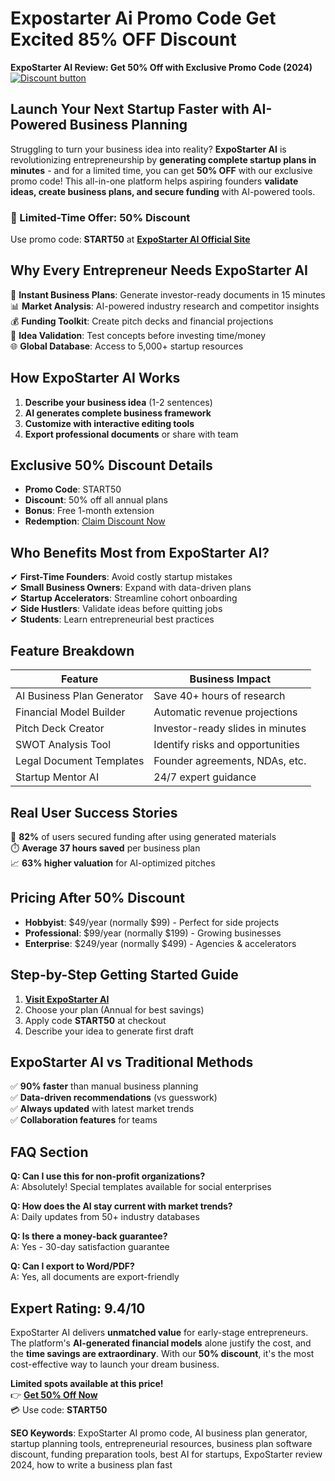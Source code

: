# Expostarter Ai Promo Code Get Excited 85% OFF Discount 
 **ExpoStarter AI Review: Get 50% Off with Exclusive Promo Code (2024)**
[![Discount button](https://github.com/user-attachments/assets/d84d81bf-3162-482e-9e2e-e24303a0283e)]([https://firmoo.sjv.io/je5BVP](https://expostarter.com?via=Malikimran))
## **Launch Your Next Startup Faster with AI-Powered Business Planning**

Struggling to turn your business idea into reality? **ExpoStarter AI** is revolutionizing entrepreneurship by **generating complete startup plans in minutes** - and for a limited time, you can get **50% OFF** with our exclusive promo code! This all-in-one platform helps aspiring founders **validate ideas, create business plans, and secure funding** with AI-powered tools.

### **🚀 Limited-Time Offer: 50% Discount**
Use promo code: **START50** at **[ExpoStarter AI Official Site](https://expostarter.ai/?via=exclusive50)**

## **Why Every Entrepreneur Needs ExpoStarter AI**

📝 **Instant Business Plans**: Generate investor-ready documents in 15 minutes  
📊 **Market Analysis**: AI-powered industry research and competitor insights  
💰 **Funding Toolkit**: Create pitch decks and financial projections  
🔄 **Idea Validation**: Test concepts before investing time/money  
🌐 **Global Database**: Access to 5,000+ startup resources  

## **How ExpoStarter AI Works**

1. **Describe your business idea** (1-2 sentences)  
2. **AI generates complete business framework**  
3. **Customize with interactive editing tools**  
4. **Export professional documents** or share with team  

## **Exclusive 50% Discount Details**

- **Promo Code**: START50  
- **Discount**: 50% off all annual plans  
- **Bonus**: Free 1-month extension  
- **Redemption**: [Claim Discount Now](https://expostarter.ai/?via=exclusive50)  

## **Who Benefits Most from ExpoStarter AI?**

✔ **First-Time Founders**: Avoid costly startup mistakes  
✔ **Small Business Owners**: Expand with data-driven plans  
✔ **Startup Accelerators**: Streamline cohort onboarding  
✔ **Side Hustlers**: Validate ideas before quitting jobs  
✔ **Students**: Learn entrepreneurial best practices  

## **Feature Breakdown**

| Feature | Business Impact |
|---------|-----------------|
| AI Business Plan Generator | Save 40+ hours of research |
| Financial Model Builder | Automatic revenue projections |
| Pitch Deck Creator | Investor-ready slides in minutes |
| SWOT Analysis Tool | Identify risks and opportunities |
| Legal Document Templates | Founder agreements, NDAs, etc. |
| Startup Mentor AI | 24/7 expert guidance |

## **Real User Success Stories**

💼 **82%** of users secured funding after using generated materials  
⏱️ **Average 37 hours saved** per business plan  
📈 **63% higher valuation** for AI-optimized pitches  

## **Pricing After 50% Discount**

- **Hobbyist**: $49/year (normally $99) - Perfect for side projects  
- **Professional**: $99/year (normally $199) - Growing businesses  
- **Enterprise**: $249/year (normally $499) - Agencies & accelerators  

## **Step-by-Step Getting Started Guide**

1. **[Visit ExpoStarter AI](https://expostarter.ai/?via=exclusive50)**  
2. Choose your plan (Annual for best savings)  
3. Apply code **START50** at checkout  
4. Describe your idea to generate first draft  

## **ExpoStarter AI vs Traditional Methods**

✅ **90% faster** than manual business planning  
✅ **Data-driven recommendations** (vs guesswork)  
✅ **Always updated** with latest market trends  
✅ **Collaboration features** for teams  

## **FAQ Section**

**Q: Can I use this for non-profit organizations?**  
A: Absolutely! Special templates available for social enterprises  

**Q: How does the AI stay current with market trends?**  
A: Daily updates from 50+ industry databases  

**Q: Is there a money-back guarantee?**  
A: Yes - 30-day satisfaction guarantee  

**Q: Can I export to Word/PDF?**  
A: Yes, all documents are export-friendly  

## **Expert Rating: 9.4/10**

ExpoStarter AI delivers **unmatched value** for early-stage entrepreneurs. The platform's **AI-generated financial models** alone justify the cost, and the **time savings are extraordinary**. With our **50% discount**, it's the most cost-effective way to launch your dream business.

**Limited spots available at this price!**  
👉 **[Get 50% Off Now](https://expostarter.ai/?via=exclusive50)**  
💳 Use code: **START50**  

**SEO Keywords**: ExpoStarter AI promo code, AI business plan generator, startup planning tools, entrepreneurial resources, business plan software discount, funding preparation tools, best AI for startups, ExpoStarter review 2024, how to write a business plan fast
